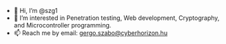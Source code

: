 - 👋 Hi, I’m @szg1
- 👀 I’m interested in Penetration testing, Web development, Cryptography, and Microcontroller programming.
- 📫 Reach me by email: gergo.szabo@cyberhorizon.hu

<!---
szg1/szg1 is a ✨ special ✨ repository because its `README.md` (this file) appears on your GitHub profile.
You can click the Preview link to take a look at your changes.
--->
